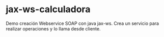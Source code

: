 # jax-ws-calculadora
Demo creación Webservice SOAP con java jax-ws. Crea un servicio para realizar operaciones y lo llama desde cliente.
